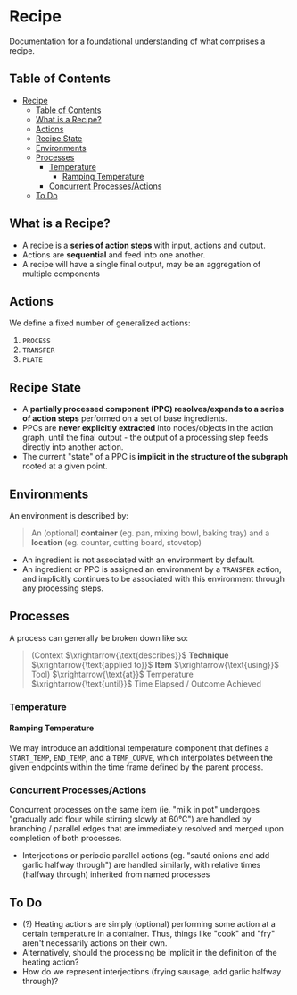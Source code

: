 # Recipe

Documentation for a foundational understanding of what comprises a recipe.

## Table of Contents

- [Recipe](#recipe)
	- [Table of Contents](#table-of-contents)
	- [What is a Recipe?](#what-is-a-recipe)
	- [Actions](#actions)
	- [Recipe State](#recipe-state)
	- [Environments](#environments)
	- [Processes](#processes)
		- [Temperature](#temperature)
			- [Ramping Temperature](#ramping-temperature)
		- [Concurrent Processes/Actions](#concurrent-processesactions)
	- [To Do](#to-do)

## What is a Recipe?

- A recipe is a **series of action steps** with input, actions and output. 
- Actions are **sequential** and feed into one another.
- A recipe will have a single final output, may be an aggregation of multiple components

## Actions

We define a fixed number of generalized actions:

1. `PROCESS`
2. `TRANSFER`
3. `PLATE`

## Recipe State

- A **partially processed component (PPC) resolves/expands to a series of action steps** performed on a set of base ingredients.
- PPCs are **never explicitly extracted** into nodes/objects in the action graph, until the final output - the output of a processing step feeds directly into another action.
- The current "state" of a PPC is **implicit in the structure of the subgraph** rooted at a given point.

## Environments

An environment is described by:

> An (optional) **container** (eg. pan, mixing bowl, baking tray) and a **location** (eg. counter, cutting board, stovetop)

- An ingredient is not associated with an environment by default.
- An ingredient or PPC is assigned an environment by a `TRANSFER` action, and implicitly continues to be associated with this environment through any processing steps.

## Processes

A process can generally be broken down like so:

> (Context $\xrightarrow{\text{describes}}$ **Technique** $\xrightarrow{\text{applied to}}$ **Item** $\xrightarrow{\text{using}}$ Tool) $\xrightarrow{\text{at}}$ Temperature $\xrightarrow{\text{until}}$ Time Elapsed / Outcome Achieved

### Temperature

#### Ramping Temperature

We may introduce an additional temperature component that defines a `START_TEMP`, `END_TEMP`, and a `TEMP_CURVE`, which interpolates between the given endpoints within the time frame defined by the parent process.

### Concurrent Processes/Actions

Concurrent processes on the same item (ie. "milk in pot" undergoes "gradually add flour while stirring slowly at 60°C") are handled by branching / parallel edges that are immediately resolved and merged upon completion of both processes.

- Interjections or periodic parallel actions (eg. "sauté onions and add garlic halfway through") are handled similarly, with relative times (halfway through) inherited from named processes

## To Do

- (?) Heating actions are simply (optional) performing some action at a certain temperature in a container. Thus, things like "cook" and "fry" aren't necessarily actions on their own.
- Alternatively, should the processing be implicit in the definition of the heating action?
- How do we represent interjections (frying sausage, add garlic halfway through)?